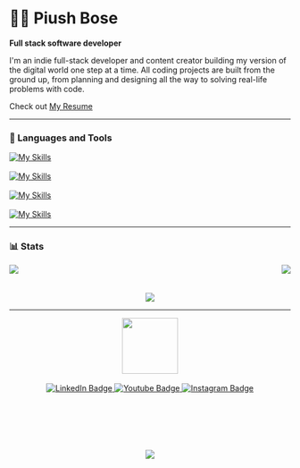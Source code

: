 # 🏄‍♂️ Piush Bose

**Full stack software developer**

I'm an indie full-stack developer and content creator building my version of the digital world one step at a time. All coding projects are built from the ground up, from planning and designing all the way to solving real-life problems with code.

Check out [My Resume](https://drive.google.com/file/d/1NwPnKevCL5_nrzImWVfG_A1jurt8v5p5/view?usp=sharing)

---

### 🧰 Languages and Tools

[![My Skills](https://skillicons.dev/icons?i=js,ts,html,css,scss,java,kotlin,bash,tailwind,styledcomponents)](https://skillicons.dev)
<br>
<br>
[![My Skills](https://skillicons.dev/icons?i=androidstudio,idea,vscode,git,ubuntu,postman)](https://skillicons.dev)
<br>
<br>
[![My Skills](https://skillicons.dev/icons?i=mysql,postgres,mongodb,prisma,firebase)](https://skillicons.dev)
<br>
<br>
[![My Skills](https://skillicons.dev/icons?i=aws,electron,spring,flutter,react,nextjs,express,nestjs)](https://skillicons.dev)

---

### 📊 Stats



<div align="center" style="width:100%;display:flex;gap:1rem;align-items:center;justify-content:space-between;">
   <img src="https://github-readme-stats.vercel.app/api?username=dtg-lucifer&show_icons=true&theme=dark&hide_border=true">
   <img src="http://github-readme-streak-stats.herokuapp.com?user=dtg-lucifer&theme=dark&show_icons=true&hide_border=true">
</div>
<br>
<br>
<div align="center">
   <img src="https://github-readme-stats.vercel.app/api/top-langs/?username=dtg-lucifer&&theme=dark&show_icons=true&size_weight=0.5&count_weight=0.5&hide=python&hide_border=true&ard_width=1000">
</div>

---

<div id="header" align="center">
  <img src="https://media.giphy.com/media/M9gbBd9nbDrOTu1Mqx/giphy.gif" width="100"/>
</div>
<br>
<div id="badges" align="center">
  <a href="https://www.linkedin.com/in/piush-bose-a0b586235">
    <img src="https://img.shields.io/badge/LinkedIn-blue?style=for-the-badge&logo=linkedin&logoColor=white" alt="LinkedIn Badge"/>
  </a>
  <a href="https://www.youtube.com/c/DualTechGaming">
    <img src="https://img.shields.io/badge/YouTube-red?style=for-the-badge&logo=youtube&logoColor=white" alt="Youtube Badge"/>
  </a>
  <a href="https://www.instagram.com/p_i_u_s_h_._b_o_s_e/">
    <img src="https://img.shields.io/badge/Instagram-E4405F?style=for-the-badge&logo=instagram&logoColor=white" alt="Instagram Badge"/>
  </a>
</div>
<br>
<br>
<div id="stats" align="center"> 
<!--   <img src="https://github-readme-stats.vercel.app/api?username=dtg-lucifer"> -->
  <br>
  <br>
  
</div>
<br>
<br>
<div align="center">
  <img src="http://ForTheBadge.com/images/badges/built-with-love.svg">
</div>
